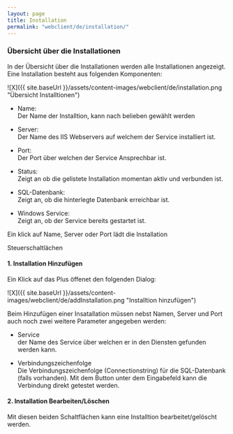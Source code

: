 ```yaml
---
layout: page
title: Installation
permalink: "webclient/de/installation/"
---
```


### Übersicht über die Installationen

In der Übersicht über die Installationen werden alle Installationen angezeigt. Eine Installation besteht aus folgenden Komponenten:

![X]({{ site.baseUrl }}/assets/content-images/webclient/de/installation.png "Übersicht Installtionen")  


* Name:  
Der Name der Installtion, kann nach belieben gewählt werden  
	
* Server:  
Der Name des IIS Webservers auf welchem der Service installiert ist.  
	
* Port:  
Der Port über welchen der Service Ansprechbar ist.  
	
* Status:  
Zeigt an ob die gelistete Installation momentan aktiv und verbunden ist.  
	
* SQL-Datenbank:  
Zeigt an, ob die hinterlegte Datenbank erreichbar ist.  
	
* Windows Service:  
Zeigt an, ob der Service bereits gestartet ist.
	
Ein klick auf Name, Server oder Port lädt die Installation	
	
 Steuerschaltlächen

#### 1. Installation Hinzufügen  

Ein Klick auf das Plus öffenet den folgenden Dialog:

 ![X]({{ site.baseUrl }}/assets/content-images/webclient/de/addInstallation.png "Installtion hinzufügen") 
 
 Beim Hinzufügen einer Insatallation müssen nebst Namen, Server und Port auch noch zwei weitere Parameter angegeben werden:
 
 * Service  
 der Name des Service über welchen er in den Diensten gefunden werden kann.
 
 * Verbindungszeichenfolge  
 Die Verbindungszeichenfolge (Connectionstring) für die SQL-Datenbank (falls vorhanden). Mit dem Button unter dem Eingabefeld kann die Verbindung direkt getestet werden.

#### 2. Installation Bearbeiten/Löschen    

 Mit diesen beiden Schaltflächen kann eine Installtion bearbeitet/gelöscht werden.
 

